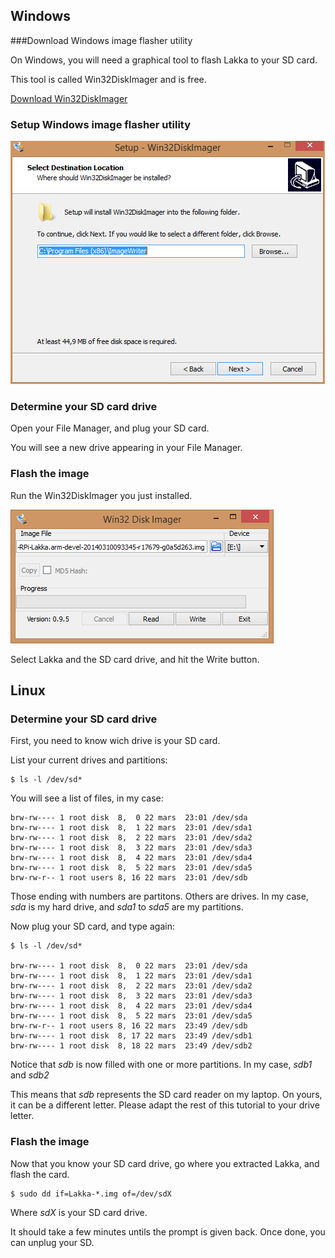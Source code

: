 ## Windows
###Download Windows image flasher utility

On Windows, you will need a graphical tool to flash Lakka to your SD card.

This tool is called Win32DiskImager and is free.

[Download Win32DiskImager](http://sourceforge.net/projects/win32diskimager/)

### Setup Windows image flasher utility

![Win32 Disk Imager Installation utility](images/win32diskmanager1.png)

### Determine your SD card drive

Open your File Manager, and plug your SD card.

You will see a new drive appearing in your File Manager.

### Flash the image

Run the Win32DiskImager you just installed.

![Win32 Disk Imager](images/win32diskmanager2.png)

Select Lakka and the SD card drive, and hit the Write button.

## Linux

### Determine your SD card drive

First, you need to know wich drive is your SD card.

List your current drives and partitions:

    $ ls -l /dev/sd*

You will see a list of files, in my case:

    brw-rw---- 1 root disk  8,  0 22 mars  23:01 /dev/sda
    brw-rw---- 1 root disk  8,  1 22 mars  23:01 /dev/sda1
    brw-rw---- 1 root disk  8,  2 22 mars  23:01 /dev/sda2
    brw-rw---- 1 root disk  8,  3 22 mars  23:01 /dev/sda3
    brw-rw---- 1 root disk  8,  4 22 mars  23:01 /dev/sda4
    brw-rw---- 1 root disk  8,  5 22 mars  23:01 /dev/sda5
    brw-rw-r-- 1 root users 8, 16 22 mars  23:01 /dev/sdb

Those ending with numbers are partitons. Others are drives. In my case, <em>sda</em> is my hard drive, and <em>sda1</em> to <em>sda5</em> are my partitions.

Now plug your SD card, and type again:

    $ ls -l /dev/sd*

    brw-rw---- 1 root disk  8,  0 22 mars  23:01 /dev/sda
    brw-rw---- 1 root disk  8,  1 22 mars  23:01 /dev/sda1
    brw-rw---- 1 root disk  8,  2 22 mars  23:01 /dev/sda2
    brw-rw---- 1 root disk  8,  3 22 mars  23:01 /dev/sda3
    brw-rw---- 1 root disk  8,  4 22 mars  23:01 /dev/sda4
    brw-rw---- 1 root disk  8,  5 22 mars  23:01 /dev/sda5
    brw-rw-r-- 1 root users 8, 16 22 mars  23:49 /dev/sdb
    brw-rw---- 1 root disk  8, 17 22 mars  23:49 /dev/sdb1
    brw-rw---- 1 root disk  8, 18 22 mars  23:49 /dev/sdb2

Notice that <em>sdb</em> is now filled with one or more partitions. In my case, <em>sdb1</em> and <em>sdb2</em>

This means that <em>sdb</em> represents the SD card reader on my laptop. On yours, it can be a different letter. Please adapt the rest of this tutorial to your drive letter.

### Flash the image

Now that you know your SD card drive, go where you extracted Lakka, and flash the card.

    $ sudo dd if=Lakka-*.img of=/dev/sdX

Where <em>sdX</em> is your SD card drive.

It should take a few minutes untils the prompt is given back. Once done, you can unplug your SD.
